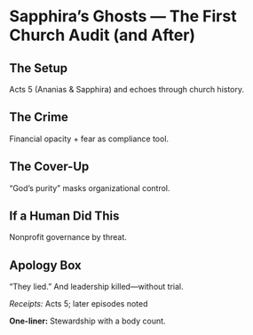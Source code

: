 # Sapphira’s Ghosts — The First Church Audit (and After)

## The Setup
Acts 5 (Ananias & Sapphira) and echoes through church history.

## The Crime
Financial opacity + fear as compliance tool.

## The Cover-Up
“God’s purity” masks organizational control.

## If a Human Did This
Nonprofit governance by threat.

## Apology Box
“They lied.” And leadership killed—without trial.

*Receipts:* Acts 5; later episodes noted

**One-liner:** Stewardship with a body count.
